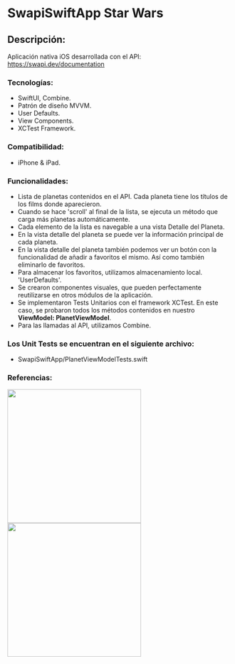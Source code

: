 # SwapiSwiftApp Star Wars
 
 ## Descripción:

Aplicación nativa iOS desarrollada con el API: https://swapi.dev/documentation

### **Tecnologías**:

 - SwiftUI, Combine.
 - Patrón de diseño MVVM.
 - User Defaults.
 - View Components.
 - XCTest Framework.

### **Compatibilidad**:

- iPhone & iPad.

 ### **Funcionalidades**:

 - Lista de planetas contenidos en el API. Cada planeta tiene los títulos de los films donde aparecieron.
 - Cuando se hace 'scroll' al final de la lista, se ejecuta un método que carga más planetas automáticamente.
 - Cada elemento de la lista es navegable a una vista Detalle del Planeta.
 - En la vista detalle del planeta se puede ver la información principal de cada planeta.
 - En la vista detalle del planeta también podemos ver un botón con la funcionalidad de añadir a favoritos el mismo. Así como también eliminarlo de favoritos.
 - Para almacenar los favoritos, utilizamos almacenamiento local. 'UserDefaults'.
 - Se crearon componentes visuales, que pueden perfectamente reutilizarse en otros módulos de la aplicación.
 - Se implementaron Tests Unitarios con el framework XCTest. En este caso, se probaron todos los métodos contenidos en nuestro **ViewModel: PlanetViewModel**.
 - Para las llamadas al API, utilizamos Combine.

 ### Los Unit Tests se encuentran en el siguiente archivo:

 - SwapiSwiftApp/PlanetViewModelTests.swift


 ### Referencias:

<img src="https://github.com/moradtfc/SwapiSwiftApp/assets/15786157/1c6e5ca3-a2f7-4ea0-bba7-b9ff72513c59" alt="" width="300px">
<img src="https://github.com/moradtfc/SwapiSwiftApp/assets/15786157/53215e38-5679-4f94-806a-6efd78840dc2" alt="" width="300px">



